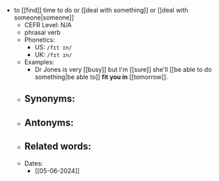 - to [[find]] time to do or [[deal with something]] or [[deal with someone|someone]]
	- CEFR Level: N/A
	- phrasal verb
	- Phonetics:
		- US: `/fɪt ɪn/`
		- UK: `/fɪt ɪn/`
	- Examples:
		- Dr Jones is very [[busy]] but I'm [[sure]] she'll [[be able to do something|be able to]] **fit you in** [[tomorrow]].
	- Synonyms:
		- 
	- Antonyms:
		- 
	- Related words:
		- 
	- Dates:
		- [[05-06-2024]]
